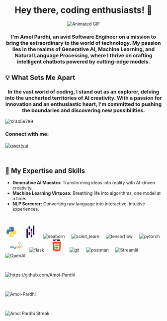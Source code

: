 <h1 align="center">Hey there, coding enthusiasts! 👋 </h1>

<p align="center">
  <img src="https://camo.githubusercontent.com/b2b688db1f6826e136cc51b97070deea8af15747acb3bf0b9e209afd4a313374/68747470733a2f2f70687973696373677572756b756c2e636f6d2f77702d636f6e74656e742f75706c6f6164732f323031392f30322f6368617261637465722d312e676966" alt="Animated GIF" width="300"/>
</p>



<h3 align="center">I'm Amol Pardhi, an avid Software Engineer on a mission to bring the extraordinary to the world of technology. My passion lies in the realms of Generative AI, Machine Learning, and Natural Language Processing, where I thrive on crafting intelligent chatbots powered by cutting-edge models.</h3>

## 💡 What Sets Me Apart 
<h3 align="center">In the vast world of coding, I stand out as an explorer, delving into the uncharted territories of AI creativity. With a passion for innovation and an enthusiastic heart, I'm committed to pushing the boundaries and discovering new possibilities.</h3>

<p align="left"> <img src="https://komarev.com/ghpvc/?username=123456789&label=Profile%20views&color=0e75b6&style=flat" alt="123456789" /> </p>

<h3 align="left">Connect with me:</h3>
<p align="left">
  <a href="https://linkedin.com" target="blank">
    <img align="center" src="https://raw.githubusercontent.com/rahuldkjain/github-profile-readme-generator/master/src/images/icons/Social/linked-in-alt.svg" alt="qwertyui" height="30" width="40" />
  </a>
</p>
<p>&nbsp;</p>

## 🚀 My Expertise and Skills

- **Generative AI Maestro:** Transforming ideas into reality with AI-driven creativity.
- **Machine Learning Virtuoso:** Breathing life into algorithms, one model at a time.
- **NLP Sorcerer:** Converting raw language into interactive, intuitive experiences.

<p>&nbsp;</p>
<p align="left">
  <ahref="https://www.python.org" target="_blank" rel="noreferrer">
    <img src="https://raw.githubusercontent.com/devicons/devicon/master/icons/python/python-original.svg" alt="python" width="40" height="40"/>
  </a> ㅤ
  <ahref="https://raw.githubusercontent.com/devicons/devicon/2ae2a900d2f041da66e950e4d48052658d850630/icons/pandas/pandas-original.svg" target="_blank" rel="noreferrer">
    <img src="https://raw.githubusercontent.com/devicons/devicon/2ae2a900d2f041da66e950e4d48052658d850630/icons/pandas/pandas-original.svg" alt="pandas" width="40" height="40"/>
  </a> ㅤ
  <ahref="https://seaborn.pydata.org/" target="_blank" rel="noreferrer">
    <img src="https://seaborn.pydata.org/_images/logo-mark-lightbg.svg" alt="seaborn" width="40" height="40"/>
  </a> ㅤ
  <ahref="https://upload.wikimedia.org/wikipedia/commons/0/05/Scikit_learn_logo_small.svg" target="_blank" rel="noreferrer">
    <img src="https://upload.wikimedia.org/wikipedia/commons/0/05/Scikit_learn_logo_small.svg" alt="scikit_learn" width="40" height="40"/>
  </a> ㅤ
  <ahref="https://www.tensorflow.org" target="_blank" rel="noreferrer">
    <img src="https://www.vectorlogo.zone/logos/tensorflow/tensorflow-icon.svg" alt="tensorflow" width="40" height="40"/>
  </a> ㅤ
  <ahref="https://pytorch.org/" target="_blank" rel="noreferrer">
    <img src="https://www.vectorlogo.zone/logos/pytorch/pytorch-icon.svg" alt="pytorch" width="40" height="40"/>
  </a> ㅤ
  <ahref="https://www.mysql.com/" target="_blank" rel="noreferrer">
    <img src="https://raw.githubusercontent.com/devicons/devicon/master/icons/mysql/mysql-original-wordmark.svg" alt="mysql" width="40" height="40"/>
  </a> ㅤ
  <ahref="https://flask.palletsprojects.com/" target="_blank" rel="noreferrer">
    <img src="https://www.vectorlogo.zone/logos/pocoo_flask/pocoo_flask-icon.svg" alt="flask" width="40" height="40"/>
  </a> ㅤ
  <ahref="https://www.w3.org/html/" target="_blank" rel="noreferrer">
    <img src="https://raw.githubusercontent.com/devicons/devicon/master/icons/html5/html5-original-wordmark.svg" alt="html5" width="40" height="40"/>
  </a> ㅤ
  <ahref="https://git-scm.com/" target="_blank" rel="noreferrer">
    <img src="https://www.vectorlogo.zone/logos/git-scm/git-scm-icon.svg" alt="git" width="40" height="40"/>
  </a> ㅤ
  <ahref="https://www.vectorlogo.zone/logos/getpostman/getpostman-icon.svg" target="_blank" rel="noreferrer">
    <img src="https://www.vectorlogo.zone/logos/getpostman/getpostman-icon.svg" alt="postman" width="40" height="40"/>
  </a> ㅤ
  <ahref="https://github.com/gilbarbara/logos/blob/main/logos/streamlit.svg" target="_blank" rel="noreferrer">
    <img src="https://github.com/gilbarbara/logos/blob/main/logos/streamlit.svg" alt="Streamlit" width="40" height="40"/>
  </a> ㅤ
  <ahref="https://uxwing.com/wp-content/themes/uxwing/download/brands-and-social-media/chatgpt-icon.png" target="_blank" rel="noreferrer">
    <img src="https://uxwing.com/wp-content/themes/uxwing/download/brands-and-social-media/chatgpt-icon.png"  alt="OpenAI" width="40" height="40"/>
   </a>
</p>
<p>&nbsp;</p>

<p align="left">
  <img src="https://github-readme-stats.vercel.app/api/top-langs?username=Amol-Pardhi&show_icons=true&locale=en&layout=compact" alt="https://github.com/Amol-Pardhi"/>
</p>

<p>&nbsp;</p>

<p align="left">
  <img src="https://github-readme-stats.vercel.app/api?username=Amol-Pardhi&show_icons=true&locale=en" alt="Amol-Pardhi" />
</p>
<p>&nbsp;</p>
<p align="left">
  <img src="https://github-readme-streak-stats.herokuapp.com/?user=Amol-Pardhi&" alt="Amol Pardhi Streak" />
</p>

